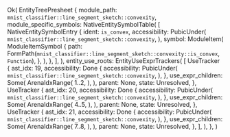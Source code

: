 Ok(
    EntityTreePresheet {
        module_path: `mnist_classifier::line_segment_sketch::convexity`,
        module_specific_symbols: NativeEntitySymbolTable(
            [
                NativeEntitySymbolEntry {
                    ident: `is_convex`,
                    accessibility: PubicUnder(
                        `mnist_classifier::line_segment_sketch::convexity`,
                    ),
                    symbol: ModuleItem(
                        ModuleItemSymbol {
                            path: FormPath(`mnist_classifier::line_segment_sketch::convexity::is_convex`, `Function`),
                        },
                    ),
                },
            ],
        ),
        entity_use_roots: EntityUseExprTrackers(
            [
                UseTracker {
                    ast_idx: 19,
                    accessibility: Done {
                        accessibility: PubicUnder(
                            `mnist_classifier::line_segment_sketch::convexity`,
                        ),
                    },
                    use_expr_children: Some(
                        ArenaIdxRange(
                            1..2,
                        ),
                    ),
                    parent: None,
                    state: Unresolved,
                },
                UseTracker {
                    ast_idx: 20,
                    accessibility: Done {
                        accessibility: PubicUnder(
                            `mnist_classifier::line_segment_sketch::convexity`,
                        ),
                    },
                    use_expr_children: Some(
                        ArenaIdxRange(
                            4..5,
                        ),
                    ),
                    parent: None,
                    state: Unresolved,
                },
                UseTracker {
                    ast_idx: 21,
                    accessibility: Done {
                        accessibility: PubicUnder(
                            `mnist_classifier::line_segment_sketch::convexity`,
                        ),
                    },
                    use_expr_children: Some(
                        ArenaIdxRange(
                            7..8,
                        ),
                    ),
                    parent: None,
                    state: Unresolved,
                },
            ],
        ),
    },
)
